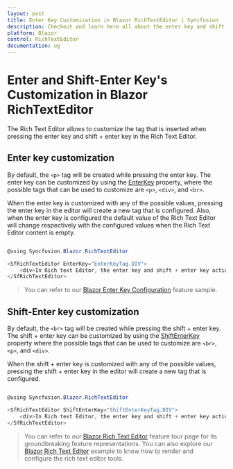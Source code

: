 ```yaml
---
layout: post
title: Enter Key Customization in Blazor RichTextEditor | Syncfusion
description: Checkout and learn here all about the enter key and shift + enter key customization feature in Syncfusion Blazor RichTextEditor component and more.
platform: Blazor
control: RichTextEditor
documentation: ug
---
```


# Enter and Shift-Enter Key's Customization in Blazor RichTextEditor

The Rich Text Editor allows to customize the tag that is inserted when pressing the enter key and shift + enter key in the Rich Text Editor.

## Enter key customization

By default, the `<p>` tag will be created while pressing the enter key. The enter key can be customized by using the [EnterKey](https://help.syncfusion.com/cr/blazor/Syncfusion.Blazor.RichTextEditor.SfRichTextEditor.html#Syncfusion_Blazor_RichTextEditor_SfRichTextEditor_EnterKey) property, where the possible tags that can be used to customize are `<p>`, `<div>`, and `<br>`.

When the enter key is customized with any of the possible values, pressing the enter key in the editor will create a new tag that is configured. Also, when the enter key is configured the default value of the Rich Text Editor will change respectively with the configured values when the Rich Text Editor content is empty.

```csharp

@using Syncfusion.Blazor.RichTextEditor

<SfRichTextEditor EnterKey="EnterKeyTag.DIV">
    <div>In Rich text Editor, the enter key and shift + enter key actions can be customized using the EnterKey and ShiftEnterKey properties.</div>
</SfRichTextEditor>

```

> You can refer to our [Blazor Enter Key Configuration](https://blazor.syncfusion.com/demos/rich-text-editor/enterkeyconfiguration) feature sample.

## Shift-Enter key customization

By default, the `<br>` tag will be created while pressing the shift + enter key. The shift + enter key can be customized by using the [ShiftEnterKey](https://help.syncfusion.com/cr/blazor/Syncfusion.Blazor.RichTextEditor.SfRichTextEditor.html#Syncfusion_Blazor_RichTextEditor_SfRichTextEditor_ShiftEnterKey) property where the possible tags that can be used to customize are `<br>`, `<p>`, and `<div>`.

When the shift + enter key is customized with any of the possible values, pressing the shift + enter key in the editor will create a new tag that is configured.

```csharp

@using Syncfusion.Blazor.RichTextEditor

<SfRichTextEditor ShiftEnterKey="ShiftEnterKeyTag.DIV">
    <div>In Rich text Editor, the enter key and shift + enter key actions can be customized using the EnterKey and ShiftEnterKey properties.</div>
</SfRichTextEditor>

```

> You can refer to our [Blazor Rich Text Editor](https://www.syncfusion.com/blazor-components/blazor-wysiwyg-rich-text-editor) feature tour page for its groundbreaking feature representations. You can also explore our [Blazor Rich Text Editor](https://blazor.syncfusion.com/demos/rich-text-editor/overview?theme=bootstrap4) example to know how to render and configure the rich text editor tools.